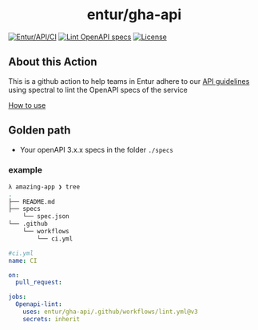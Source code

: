 <h1 align="center">entur/gha-api</h1>

[![Entur/API/CI](https://github.com/entur/gha-api/actions/workflows/ci.yml/badge.svg)](https://github.com/entur/gha-api/actions/workflows/ci.yml)
[![Lint OpenAPI specs](https://github.com/entur/gha-api/actions/workflows/lint.yml/badge.svg)](https://github.com/entur/gha-api/actions/workflows/lint.yml)
[![License](https://img.shields.io/github/license/entur/gha-api)](https://github.com/entur/gha-api)

## About this Action

This is a github action to help teams in Entur adhere to our [API guidelines](https://github.com/entur/api-guidelines) using spectral to lint the OpenAPI specs of the service

[How to use](https://github.com/entur/gha-api/blob/main/README-lint.md)

## Golden path

- Your openAPI 3.x.x specs in the folder `./specs`

### example

```sh
λ amazing-app ❯ tree
.
├── README.md
├── specs
    └── spec.json
└── .github
    └── workflows
        └── ci.yml
```

```yml
#ci.yml
name: CI

on:
  pull_request:

jobs:
  Openapi-lint:
    uses: entur/gha-api/.github/workflows/lint.yml@v3
    secrets: inherit
```
